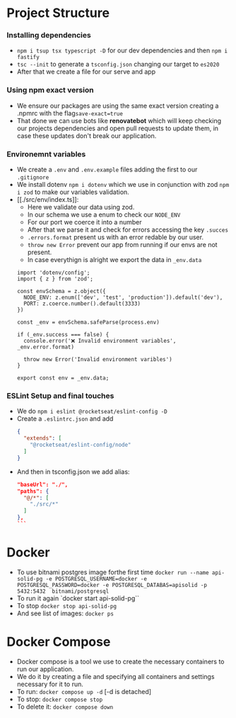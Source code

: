 # Project Structure
### Installing dependencies
- `npm i tsup tsx typescript -D` for our dev dependencies and then `npm i fastify`
- `tsc --init` to generate a `tsconfig.json` changing our target to `es2020`
- After that we create a file for our serve and app
### Using npm exact version
- We ensure our packages are using the same exact version creating a .npmrc with the flag`save-exact=true`
- That done we can use bots like **renovatebot** which will keep checking our projects dependencies and open pull requests to update them, in case these updates don't break our application.

### Environemnt variables
- We create a `.env` and `.env.example` files adding the first to our `.gitignore`
- We install dotenv `npm i dotenv` which we use in conjunction with zod `npm i zod` to make our variables validation.
- [[./src/env/index.ts]]:
  - Here we validate our data using zod.
  - In our schema we use a enum to check our `NODE_ENV`
  - For our port we coerce it into a number
  - After that we parse it and check for errors accessing the key `.succes`
  - `.errors.format` present us with an error redable by our user.
  - `throw new Error` prevent our app from running if our envs are not present.
  - In case everythign is alright we export the data in `_env.data`
  ```tsx
  import 'dotenv/config';
  import { z } from 'zod';

  const envSchema = z.object({
    NODE_ENV: z.enum(['dev', 'test', 'production']).default('dev'),
    PORT: z.coerce.number().default(3333)
  })

  const _env = envSchema.safeParse(process.env)

  if (_env.success === false) {
    console.error('❌ Invalid environment variables', _env.error.format)

    throw new Error('Invalid environment varibles')
  }

  export const env = _env.data;
  ```
### ESLint Setup and final touches
- We do `npm i eslint @rocketseat/eslint-config -D`
- Create a `.eslintrc.json` and add 
  ```json
  {
    "extends": [
      "@rocketseat/eslint-config/node"
    ]
  }
  ```
- And then in tsconfig.json we add alias:
  ````json
  "baseUrl": "./",
  "paths": {
    "@/*": [
      "./src/*"
    ]
  },
  ```

# Docker
- To use bitnami postgres  image forthe first time
`docker run --name api-solid-pg -e POSTGRESQL_USERNAME=docker -e POSTGRESQL_PASSWORD=docker -e POSTGRESQL_DATABAS=apisolid -p 5432:5432  bitnami/postgresql`
- To run it again `docker start api-solid-pg``
- To stop `docker stop api-solid-pg`
- And see list of images: `docker ps`

# Docker Compose
- Docker compose is a tool we use to create the necessary containers to run our application. 
- We do it by creating a file and specifying all containers and settings necessary for it to run.
- To run: `docker compose up -d` [-d is detached]
- To stop: `docker compose stop`
- To delete it: `docker compose down`
